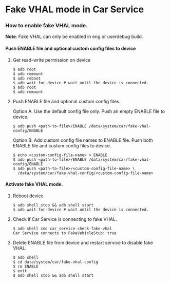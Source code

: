 # Fake VHAL mode in Car Service

### How to enable fake VHAL mode.

**Note**: Fake VHAL can only be enabled in eng or userdebug build.

#### Push ENABLE file and optional custom config files to device

1.  Get read-write permission on device

    ```
    $ adb root
    $ adb remount
    $ adb reboot
    $ adb wait-for-device # wait until the device is connected.
    $ adb root
    $ adb remount
    ```

2.  Push ENABLE file and optional custom config files.

    Option A. Use the default config file only. Push an empty ENABLE file to device.

    ```
    $ adb push <path-to-file>/ENABLE /data/system/car/fake-vhal-config/ENABLE
    ```

    Option B. Add custom config file names to ENABLE file. Push both ENABLE file and custom config files to device.

    ```
    $ echo <custom-config-file-name> > ENABLE
    $ adb push <path-to-file>/ENABLE /data/system/car/fake-vhal-config/ENABLE
    $ adb push <path-to-file>/<custom-config-file-name> \
      /data/system/car/fake-vhal-config/<custom-config-file-name>
    ```

#### Activate fake VHAL mode.

1.  Reboot device

    ```
    $ adb shell stop && adb shell start
    $ adb wait-for-device # wait until the device is connected.
    ```

2.  Check if Car Service is connecting to fake VHAL.

    ```
    $ adb shell cmd car_service check-fake-vhal
    Car Service connects to FakeVehicleStub: true
    ```

3.  Delete ENABLE file from device and restart service to disable fake VHAL.

    ```
    $ adb shell
    $ cd data/system/car/fake-vhal-config
    $ rm ENABLE
    $ exit
    $ adb shell stop && adb shell start
    ```
